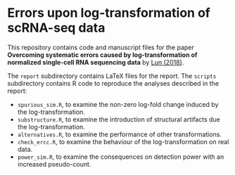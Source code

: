 # Errors upon log-transformation of scRNA-seq data

This repository contains code and manuscript files for the paper **Overcoming systematic errors caused by log-transformation of normalized single-cell RNA sequencing data**
by [Lun (2018)](https://doi.org/10.1101/404962).

The `report` subdirectory contains LaTeX files for the report.
The `scripts` subdirectory contains R code to reproduce the analyses described in the report:

- `spurious_sim.R`, to examine the non-zero log-fold change induced by the log-transformation.
- `substructure.R`, to examine the introduction of structural artifacts due the log-transformation.
- `alternatives.R`, to examine the performance of other transformations.
- `check_ercc.R`, to examine the behaviour of the log-transformation on real data.
- `power_sim.R`, to examine the consequences on detection power with an increased pseudo-count. 

